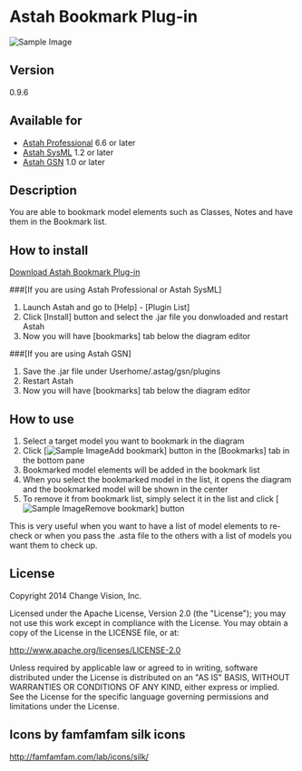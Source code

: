 Astah Bookmark Plug-in
======================
![Sample Image](https://github.com/kenkenji/astah-bookmarks-plugin/raw/master/doc/screenshots/Astah_Bookmark_Plugin.png)

Version
----------------
0.9.6

Available for
----------------
* [Astah Professional](http://astah.net/editions/professional) 6.6 or later
* [Astah SysML](http://astah.net/editions/sysml) 1.2 or later
* [Astah GSN](http://astah.net/editions/gsn) 1.0 or later

Description
----------------
You are able to bookmark model elements such as Classes, Notes and have them in the Bookmark list.

How to install
----------------
[Download Astah Bookmark Plug-in](http://astah.change-vision.com/plugins/bookmarks/0.9.6.html)

###[If you are using Astah Professional or Astah SysML]
1. Launch Astah and go to [Help] - [Plugin List]
2. Click [Install] button and select the .jar file you donwloaded and restart Astah
3. Now you will have [bookmarks] tab below the diagram editor

###[If you are using Astah GSN]
1. Save the .jar file under Userhome/.astag/gsn/plugins
2. Restart Astah
3. Now you will have [bookmarks] tab below the diagram editor

How to use
----------------
1. Select a target model you want to bookmark in the diagram
2. Click [![Sample Image](https://github.com/kenkenji/astah-bookmarks-plugin/raw/master/doc/screenshots/tag_blue_add.png)Add bookmark] button in the [Bookmarks] tab in the bottom pane
3. Bookmarked model elements will be added in the bookmark list
4. When you select the bookmarked model in the list, it opens the diagram and the bookmarked model will be shown in the center
5. To remove it from bookmark list, simply select it in the list and click [![Sample Image](https://github.com/kenkenji/astah-bookmarks-plugin/raw/master/doc/screenshots/tag_blue_delete.png)Remove bookmark] button

This is very useful when you want to have a list of model elements to re-check or when you pass the .asta file to the others with a list of models you want them to check up.

License
---------------
Copyright 2014 Change Vision, Inc.

Licensed under the Apache License, Version 2.0 (the "License");
you may not use this work except in compliance with the License.
You may obtain a copy of the License in the LICENSE file, or at:

   <http://www.apache.org/licenses/LICENSE-2.0>

Unless required by applicable law or agreed to in writing, software
distributed under the License is distributed on an "AS IS" BASIS,
WITHOUT WARRANTIES OR CONDITIONS OF ANY KIND, either express or implied.
See the License for the specific language governing permissions and
limitations under the License.

Icons by famfamfam silk icons 
----------------
<http://famfamfam.com/lab/icons/silk/>
